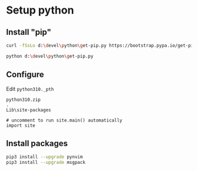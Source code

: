 # Setup python

## Install "pip"

```sh
curl -fSsLo d:\devel\python\get-pip.py https://bootstrap.pypa.io/get-pip.py

python d:\devel\python\get-pip.py
```

## Configure

Edit `python310._pth`

```text
python310.zip
.
Lib\site-packages

# uncomment to run site.main() automatically
import site
```

## Install packages

```sh
pip3 install --upgrade pynvim
pip3 install --upgrade msgpack
```
